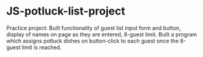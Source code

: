 # JS-potluck-list-project
Practice project:
  Built functionality of guest list input form and button, display of names on page as they are entered, 8-guest limit. Built a program which assigns potluck dishes on button-click to each guest once the 8-guest limit is reached.
